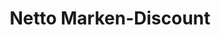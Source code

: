 ---
title: "Netto Marken-Discount"
url: /hagen/netto-marken-discount-selbecker-strasse/
shop: Supermarkt
---